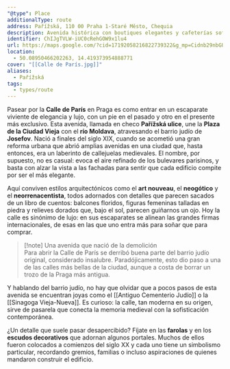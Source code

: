 ```yaml
---
"@type": Place
additionalType: route
address: Pařížská, 110 00 Praha 1-Staré Město, Chequia
description: Avenida histórica con boutiques elegantes y cafeterías sofisticadas en edificios tradicionales.
identifier: ChIJgTVLW-iUC0cRehGOW9x1lu4
url: https://maps.google.com/?cid=17192058216822739322&g_mp=Cidnb29nbGUubWFwcy5wbGFjZXMudjEuUGxhY2VzLlNlYXJjaFRleHQQABgEIAA
location:
  - 50.08950466202263, 14.419373954888771
cover: "[[Calle de París.jpg]]"
aliases:
  - Pařížská
tags:
  - types/route
---
```

Pasear por la **Calle de París** en Praga es como entrar en un escaparate viviente de elegancia y lujo, con un pie en el pasado y otro en el presente más exclusivo. Esta avenida, llamada en checo **Pařížská ulice**, une la **Plaza de la Ciudad Vieja** con el **río Moldava**, atravesando el barrio judío de **Josefov**. Nació a finales del siglo XIX, cuando se acometió una gran reforma urbana que abrió amplias avenidas en una ciudad que, hasta entonces, era un laberinto de callejuelas medievales. El nombre, por supuesto, no es casual: evoca el aire refinado de los bulevares parisinos, y basta con alzar la vista a las fachadas para sentir que cada edificio compite por ser el más elegante.

Aquí conviven estilos arquitectónicos como el **art nouveau**, el **neogótico** y el **neorrenacentista**, todos adornados con detalles que parecen sacados de un libro de cuentos: balcones floridos, figuras femeninas talladas en piedra y relieves dorados que, bajo el sol, parecen guiñarnos un ojo. Hoy la calle es sinónimo de lujo: en sus escaparates se alinean las grandes firmas internacionales, de esas en las que uno entra más para soñar que para comprar.

> [!note] Una avenida que nació de la demolición  
> Para abrir la Calle de París se derribó buena parte del barrio judío original, considerado insalubre. Paradójicamente, esto dio paso a una de las calles más bellas de la ciudad, aunque a costa de borrar un trozo de la Praga más antigua.

Y hablando del barrio judío, no hay que olvidar que a pocos pasos de esta avenida se encuentran joyas como el [[Antiguo Cementerio Judío]] o la [[Sinagoga Vieja-Nueva]]. Es curioso: la calle, tan moderna en su origen, sirve de pasarela que conecta la memoria medieval con la sofisticación contemporánea.

¿Un detalle que suele pasar desapercibido? Fíjate en las **farolas** y en los **escudos decorativos** que adornan algunos portales. Muchos de ellos fueron colocados a comienzos del siglo XX y cada uno tiene un simbolismo particular, recordando gremios, familias o incluso aspiraciones de quienes mandaron construir el edificio.